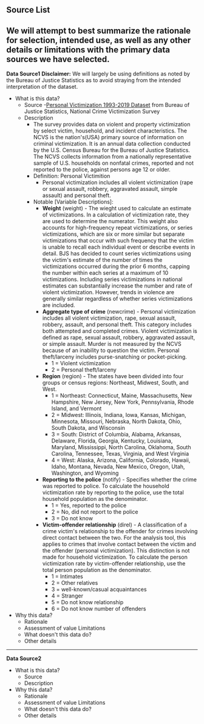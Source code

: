 ## **Source List**
We will attempt to best summarize the rationale for selection, intended use, as well as any other details or limitations with the primary data sources we have selected.
---
**Data Source1**
**Disclaimer:** We will largely be using definitions as noted by the Bureau of Justice Statistics as to avoid straying from the intended interpretation of the dataset.
- What is this data?
  - Source
    -[Personal Victimization 1993-2019 Dataset](https://www.bjs.gov/developer/ncvs/index.cfm) from Bureau of Justice Statistics, National Crime Victimization Survey
  - Description
    - The survey provides data on violent and property victimization by select victim, household, and incident characteristics. The NCVS is the nation's(USA) primary source of information on criminal victimization. It is an annual data collection conducted by the U.S. Census Bureau for the Bureau of Justice Statistics. The NCVS collects information from a nationally representative sample of U.S. households on nonfatal crimes, reported and not reported to the police, against persons age 12 or older.
    - Definition: Personal Victimition
      - Personal victimization includes all violent victimization (rape or sexual assault, robbery, aggravated assault, simple assault) and personal theft.
    - Notable [Variable Descriptions]:
      - **Weight** (weight) - The wieght used to calculate an estimate of victimizations. In a calculation of victimization rate, they are used to determine the numerator. This weight also accounts for high-frequency repeat victimizations, or series victimizations, which are six or more similar but separate victimizations that occur with such frequency that the victim is unable to recall each individual event or describe events in detail. BJS has decided to count series victimizations using the victim's estimate of the number of times the victimizations occurred during the prior 6 months, capping the number within each series at a maximum of 10 victimizations. Including series victimizations in national estimates can substantially increase the number and rate of violent victimization. However, trends in violence are generally similar regardless of whether series victimizations are included.
      - **Aggregate type of crime** (newcrime) - Personal victimization includes all violent victimization, rape, sexual assault, robbery, assault, and personal theft. This category includes both attempted and completed crimes. Violent victimization is defined as rape, sexual assault, robbery, aggravated assault, or simple assault. Murder is not measured by the NCVS because of an inability to question the victim. Personal theft/larceny includes purse-snatching or pocket-picking.
        - 1 = Violent victimization
        - 2 = Personal theft/larceny
      - **Region** (region) - The states have been divided into four groups or census regions: Northeast, Midwest, South, and West.
        - 1 = Northeast: Connecticut, Maine, Massachusetts, New Hampshire, New Jersey, New York, Pennsylvania, Rhode Island, and Vermont
        - 2 = Midwest: Illinois, Indiana, Iowa, Kansas, Michigan, Minnesota, Missouri, Nebraska, North Dakota, Ohio, South Dakota, and Wisconsin
        - 3 = South: District of Columbia, Alabama, Arkansas, Delaware, Florida, Georgia, Kentucky, Louisiana, Maryland, Mississippi, North Carolina, Oklahoma, South Carolina, Tennessee, Texas, Virginia, and West Virginia
        - 4 = West: Alaska, Arizona, California, Colorado, Hawaii, Idaho, Montana, Nevada, New Mexico, Oregon, Utah, Washington, and Wyoming
      - **Reporting to the police** (notify) - Specifies whether the crime was reported to police. To calculate the household victimization rate by reporting to the police, use the total household population as the denominator.
        - 1 = Yes, reported to the police
        - 2 = No, did not report to the police
        - 3 = Do not know
      - **Victim-offender relationship** (direl) - A classification of a crime victim's relationship to the offender for crimes involving direct contact between the two. For the analysis tool, this applies to crimes that involve contact between the victim and the offender (personal victimization). This distinction is not made for household victimization. To calculate the person victimization rate by victim-offender relationship, use the total person population as the denominator.
        - 1 = Intimates
        - 2 = Other relatives
        - 3 = well-known/casual acquaintances
        - 4 = Stranger
        - 5 = Do not know relationship
        - 6 = Do not know number of offenders
- Why this data?
  - Rationale
  - Assessment of value
Limitations
  - What doesn't this data do?
  - Other details

---

**Data Source2**
- What is this data?
  - Source
  - Description
- Why this data?
  - Rationale
  - Assessment of value
Limitations
  - What doesn't this data do?
  - Other details

